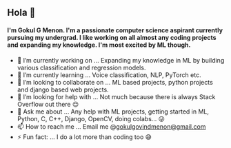## Hola 👋

#### I'm Gokul G Menon. I'm a passionate computer science aspirant currently pursuing my undergrad. I like working on all almost any coding projects and expanding my knowledge. I'm most excited by ML though.

- 🔭 I’m currently working on ... Expanding my knowledge in ML by building various classification and regression models.
- 🌱 I’m currently learning ... Voice classification, NLP, PyTorch etc.
- 👯 I’m looking to collaborate on ... ML based projects, python projects and django based web projects.
- 🤔 I’m looking for help with ... Not much because there is always Stack Overflow out there :relieved:
- 💬 Ask me about ... Any help with ML projects, getting started in ML, Python, C, C++, Django, OpenCV, doing colabs... :stuck_out_tongue_winking_eye:
- 📫 How to reach me ... Email me @gokulgovindmenon@gmail.com
- ⚡ Fun fact: ... I do a lot more than coding too :sweat_smile:
